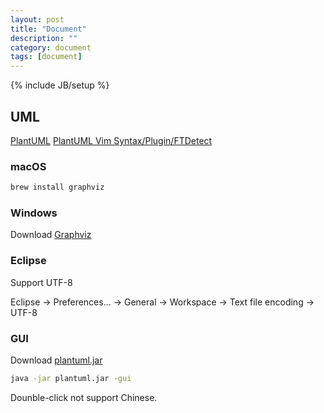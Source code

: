 ```yaml
---
layout: post
title: "Document"
description: ""
category: document
tags: [document]
---
```

{% include JB/setup %}

## UML

[PlantUML](http://plantuml.sourceforge.net/)
[PlantUML Vim Syntax/Plugin/FTDetect](https://github.com/aklt/plantuml-syntax)

### macOS

```sh
brew install graphviz
```

### Windows

Download [Graphviz](http://www.graphviz.org/Download_windows.php)

### Eclipse

Support UTF-8

Eclipse -> Preferences... -> General -> Workspace -> Text file encoding -> UTF-8

### GUI

Download [plantuml.jar](http://sourceforge.net/projects/plantuml/files/plantuml.jar/download)

```sh
java -jar plantuml.jar -gui
```

Dounble-click not support Chinese.
